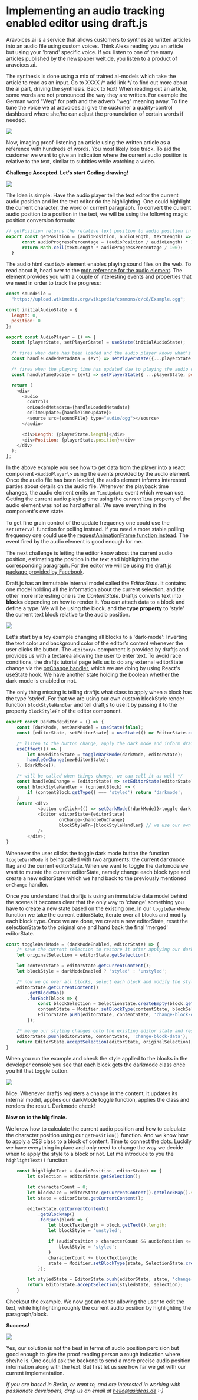 

Implementing an audio tracking enabled editor using draft.js
============================================================

Aravoices.ai is a service that allows customers to synthesize written articles into an audio file 
using custom voices. Think Alexa reading you an article but using your 'brand' specific voice. 
If you listen to one of the many articles published by the newspaper welt.de, you listen to 
a product of aravoices.ai.

The synthesis is done using a mix of trained ai-models which take the article to read as an input. 
Go to XXXX /* add link */ to find out more about the ai part, driving the synthesis. Back to text! When reading 
out an article, some words are not pronounced the way they are written. For example the German 
word "Weg" for path and the adverb "weg" meaning away. To fine tune the voice we at aravoices.ai 
give the customer a quality-control dashboard where she/he can adjust the pronunciation of 
certain words if needed.

![](./aravoices.png)

Now, imaging proof-listening an article using the written article as a reference with hundreds of words. 
You most likely lose track. To aid the customer we want to give an indication where the current audio 
position is relative to the text, similar to subtitles while watching a video.

__Challenge Accepted. Let's start ~~Coding~~ drawing!__

![](./theplan.png)

The Idea is simple: Have the audio player tell the text editor the current audio position and let the text editor 
do the highlighting. One could highlight the current character, the word or current paragraph. To convert 
the current audio position to a position in the text, we will be using the following magic position 
conversion formula:

```js
// getPosition returns the relative text position to audio position in relation to audio length
export const getPosition = (audioPosition, audioLength, textLength) => {
      const audioProgressPercentage = (audioPosition / audioLength) * 100;
      return Math.ceil(textLength * audioProgressPercentage / 100);
  }
``` 

The audio html ```<audio/>``` element enables playing sound files on the web. To read about it, head over to 
the [mdn reference for the audio element](https://developer.mozilla.org/en-US/docs/Web/HTML/Element/audio). 
The element provides you with a couple of interesting events and properties that we need in order to track the progress:

```js
const soundFile =
  "https://upload.wikimedia.org/wikipedia/commons/c/c8/Example.ogg";

const initialAudioState = {
  length: 0,
  position: 0
};

export const AudioPlayer = () => {
  const [playerState, setPlayerState] = useState(initialAudioState);

  /* fires when data has been loaded and the audio player knows what's what */
  const handleLoadedMetadata = (evt) => setPlayerState({...playerState, length: evt.target.duration });

  /* fires when the playing time has updated due to playing the audio or seeking */
  const handleTimeUpdate = (evt) => setPlayerState({ ...playerState, position: evt.target.currentTime });

  return (
    <div>
      <audio
        controls
        onLoadedMetadata={handleLoadedMetadata}
        onTimeUpdate={handleTimeUpdate}>
        <source src={soundFile} type="audio/ogg"></source>
      </audio>

      <div>Length: {playerState.length}</div>
      <div>Position: {playerState.position}</div>
    </div>
  );
};
```
In the above example you see how to get data from the player into a react component ```<AudioPlayer\>``` 
using the events provided by the audio element. Once the audio file has been loaded, the audio element 
informs interested parties about details on the audio file. Whenever the playback time changes, the audio 
element emits an ```TimeUpdate``` event which we can use. Getting the current audio playing time using the 
```currentTime``` property of the audio element was not so hard after all. We save everything in the 
component's own state.

To get fine grain control of the update frequency one could use the ```setInterval``` function for polling instead. 
If you need a more stable polling frequency one could use the [requestAnimationFrame function instead](https://stackoverflow.com/questions/34766476/how-to-lock-fps-with-requestanimationframe). 
The event fired by the audio element is good enough for me.

The next challenge is letting the editor know about the current audio position, estimating the position in the 
text and highlighting the corresponding paragraph. For the editor we will be using the [draft.js package provided by Facebook](https://draft.js).

Draft.js has an immutable internal model called the *EditorState*. It contains one model holding all the information about 
the current selection, and the other more interesting one is the *ContentState*. Draftjs converts text into __blocks__ 
depending on how to render it. You can attach data to a block and define a type. We will be using the block, and the 
__type property__ to 'style' the current text block relative to the audio position.

![](./draftjs.png)

Let's start by a toy example changing all blocks to a 'dark-mode': Inverting the text color and background color of 
the editor's content whenever the user clicks the button. The ```<Editor/>``` component is provided by draftjs and 
provides us with a textarea allowing the user to enter text. To avoid race conditions, the draftjs tutorial page 
tells us to do any external editorState change via the [onChange handler](https://draftjs.org/docs/advanced-topics-editorstate-race-conditions/), 
which we are doing by using React's useState hook. We have another state holding the boolean whether the dark-mode 
is enabled or not. 

The only thing missing is telling draftjs what class to apply when a block has the type 'styled'. For that we are using 
our own custom blockStyle render function ```blockStyleHandler``` and tell draftjs to use it by passing it to the 
property ```blockStyleFn``` of the editor component.

```js
export const DarkModeEditor = () => {
    const [darkMode, setDarkMode] = useState(false);
    const [editorState, setEditorState] = useState(() => EditorState.createEmpty());

    /* listen to the button change, apply the dark mode and inform draftjs to update the editorState */
    useEffect(() => {
        let newEditorState = toggleDarkMode(darkMode, editorState);
        handleOnChange(newEditorState);
    }, [darkMode]);

    /* will be called when things change, we can call it as well */
    const handleOnChange = (editorState) => setEditorState(editorState);
    const blockStyleHandler = (contentBlock) => {
        if (contentBlock.getType() === 'styled') return 'darkmode';
    }
    return <div>
            <button onClick={() => setDarkMode(!darkMode)}>toggle dark mode</button>
            <Editor editorState={editorState}
                    onChange={handleOnChange}
                    blockStyleFn={blockStyleHandler} // we use our own blockStyle render function
            />
        </div>;
}
```

Whenever the user clicks the toggle dark mode button the function ```toogleDarkMode``` is being called with two arguments: 
the current darkmode flag and the current editorState. When we want to toggle the darkmode we want to mutate the current 
editorState, namely change each block type and create a new editorState which we hand back to the previously 
mentioned ```onChange``` handler.

Once you understand that draftjs is using an immutable data model behind the scenes it becomes clear that the only way 
to 'change' something you have to create a new state based on the existing one. In our ```toggleDarkMode``` function we take 
the current editorState, iterate over all blocks and modify each block type. Once we are done, we create a 
new editorState, reset the selectionState to the original one and hand back the final 'merged' editorState.

```js  
const toggleDarkMode = (darkModeEnabled, editorState) => {
    /* save the current selection to restore it after applying our dark mode */
    let originalSelection = editorState.getSelection();

    let contentState = editorState.getCurrentContent();
    let blockStyle = darkModeEnabled ? 'styled' : 'unstyled';

    /* now we go over all blocks, select each block and modify the style */
    editorState.getCurrentContent()
        .getBlockMap()
        .forEach(block => {
            const blockSelection = SelectionState.createEmpty(block.getKey());
            contentState = Modifier.setBlockType(contentState, blockSelection, blockStyle);
            EditorState.push(editorState, contentState, 'change-block-data');
        });

    /* merge our styling changes onto the existing editor state and reset the selection */
    EditorState.push(editorState, contentState, 'change-block-data');
    return EditorState.acceptSelection(editorState, originalSelection);
}
```
When you run the example and check the style applied to the blocks in the developer console you see that each 
block gets the darkmode class once you hit that toggle button.

![](./darkmode.png)

Nice. Whenever draftjs registers a change in the content, it updates its internal model, applies our darkMode 
toggle function, applies the class and renders the result. Darkmode check!

__Now on to the big finale.__

We know how to calculate the current audio position and how to calculate the character position using our 
```getPosition()``` function. And we know how to apply a CSS class to a block of content. Time to connect the 
dots. Luckily we have everything in place and only need to change the way we decide when to apply the style 
to a block or not. Let me introduce to you the ```highlightText()``` function:

```js
    const highlightText = (audioPosition, editorState) => {
        let selection = editorState.getSelection();

        let characterCount = 0;
        let blockSize = editorState.getCurrentContent().getBlockMap().size;
        let state = editorState.getCurrentContent();

        editorState.getCurrentContent()
            .getBlockMap()
            .forEach(block => {
                let blockTextLength = block.getText().length;
                let blockStyle = 'unstyled';

                if (audioPosition > characterCount && audioPosition <= (characterCount + blockTextLength + blockSize - 1)) {
                    blockStyle = 'styled';
                }
                characterCount += blockTextLength;
                state = Modifier.setBlockType(state, SelectionState.createEmpty(block.getKey()), blockStyle);
            });

        let styledState = EditorState.push(editorState, state, 'change-block-data', false);
        return EditorState.acceptSelection(styledState, selection);
    }
```
Checkout the example. We now got an editor allowing the user to edit the text, while highlighting roughly the 
current audio position by highlighting the paragraph/block.

__Success!__

![](./audioTrackingExample.gif)

Yes, our solution is not the best in terms of audio position percision but good enough to give the proof reading person a 
rough indication where she/he is. One could ask the backend to send a more precise audio position information along with the text. 
But first let us see how far we get with our current implementation.

*If you are based in Berlin, or want to, and are interested in working with passionate developers, drop us an email at hello@asideas.de :-)*
